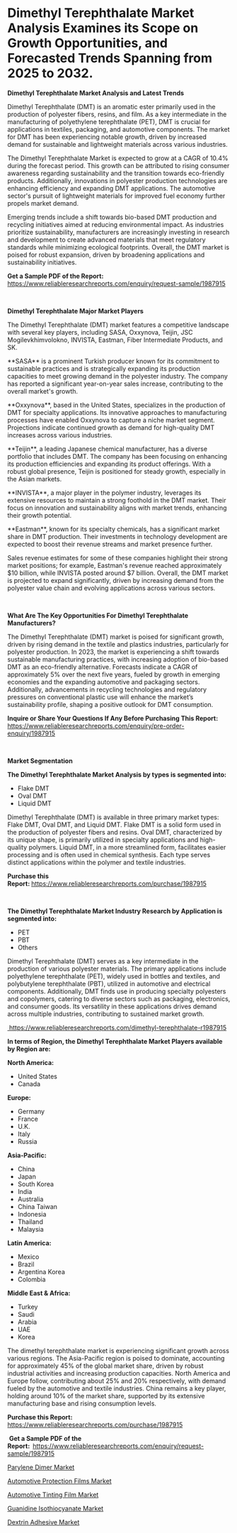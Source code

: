 <p><h1>Dimethyl Terephthalate Market Analysis Examines its Scope on Growth Opportunities, and Forecasted Trends Spanning from 2025 to 2032.</h1></p><p><strong>Dimethyl Terephthalate Market Analysis and Latest Trends</strong></p>
<p><p>Dimethyl Terephthalate (DMT) is an aromatic ester primarily used in the production of polyester fibers, resins, and film. As a key intermediate in the manufacturing of polyethylene terephthalate (PET), DMT is crucial for applications in textiles, packaging, and automotive components. The market for DMT has been experiencing notable growth, driven by increased demand for sustainable and lightweight materials across various industries. </p><p>The Dimethyl Terephthalate Market is expected to grow at a CAGR of 10.4% during the forecast period. This growth can be attributed to rising consumer awareness regarding sustainability and the transition towards eco-friendly products. Additionally, innovations in polyester production technologies are enhancing efficiency and expanding DMT applications. The automotive sector's pursuit of lightweight materials for improved fuel economy further propels market demand. </p><p>Emerging trends include a shift towards bio-based DMT production and recycling initiatives aimed at reducing environmental impact. As industries prioritize sustainability, manufacturers are increasingly investing in research and development to create advanced materials that meet regulatory standards while minimizing ecological footprints. Overall, the DMT market is poised for robust expansion, driven by broadening applications and sustainability initiatives.</p></p>
<p><strong>Get a Sample PDF of the Report:&nbsp;</strong> <a href="https://www.reliableresearchreports.com/enquiry/request-sample/1987915?utm_campaign=36&utm_medium=2&utm_source=Github&utm_content=ia&utm_term=01042025&utm_id=dimethyl-terephthalate">https://www.reliableresearchreports.com/enquiry/request-sample/1987915</a></p>
<p>&nbsp;</p>
<p><strong>Dimethyl Terephthalate Major Market Players</strong></p>
<p><p>The Dimethyl Terephthalate (DMT) market features a competitive landscape with several key players, including SASA, Oxxynova, Teijin, JSC Mogilevkhimvolokno, INVISTA, Eastman, Fiber Intermediate Products, and SK. </p><p>**SASA** is a prominent Turkish producer known for its commitment to sustainable practices and is strategically expanding its production capacities to meet growing demand in the polyester industry. The company has reported a significant year-on-year sales increase, contributing to the overall market's growth.</p><p>**Oxxynova**, based in the United States, specializes in the production of DMT for specialty applications. Its innovative approaches to manufacturing processes have enabled Oxxynova to capture a niche market segment. Projections indicate continued growth as demand for high-quality DMT increases across various industries.</p><p>**Teijin**, a leading Japanese chemical manufacturer, has a diverse portfolio that includes DMT. The company has been focusing on enhancing its production efficiencies and expanding its product offerings. With a robust global presence, Teijin is positioned for steady growth, especially in the Asian markets.</p><p>**INVISTA**, a major player in the polymer industry, leverages its extensive resources to maintain a strong foothold in the DMT market. Their focus on innovation and sustainability aligns with market trends, enhancing their growth potential.</p><p>**Eastman**, known for its specialty chemicals, has a significant market share in DMT production. Their investments in technology development are expected to boost their revenue streams and market presence further.</p><p>Sales revenue estimates for some of these companies highlight their strong market positions; for example, Eastman's revenue reached approximately $10 billion, while INVISTA posted around $7 billion. Overall, the DMT market is projected to expand significantly, driven by increasing demand from the polyester value chain and evolving applications across various sectors.</p></p>
<p>&nbsp;</p>
<p><strong>What Are The Key Opportunities For Dimethyl Terephthalate Manufacturers?</strong></p>
<p><p>The Dimethyl Terephthalate (DMT) market is poised for significant growth, driven by rising demand in the textile and plastics industries, particularly for polyester production. In 2023, the market is experiencing a shift towards sustainable manufacturing practices, with increasing adoption of bio-based DMT as an eco-friendly alternative. Forecasts indicate a CAGR of approximately 5% over the next five years, fueled by growth in emerging economies and the expanding automotive and packaging sectors. Additionally, advancements in recycling technologies and regulatory pressures on conventional plastic use will enhance the market’s sustainability profile, shaping a positive outlook for DMT consumption.</p></p>
<p><strong>Inquire or Share Your Questions If Any Before Purchasing This Report:</strong> <a href="https://www.reliableresearchreports.com/enquiry/pre-order-enquiry/1987915?utm_campaign=36&utm_medium=2&utm_source=Github&utm_content=ia&utm_term=01042025&utm_id=dimethyl-terephthalate">https://www.reliableresearchreports.com/enquiry/pre-order-enquiry/1987915</a></p>
<p>&nbsp;</p>
<p><strong>Market Segmentation</strong></p>
<p><strong>The Dimethyl Terephthalate Market Analysis by types is segmented into:</strong></p>
<p><ul><li>Flake DMT</li><li>Oval DMT</li><li>Liquid DMT</li></ul></p>
<p><p>Dimethyl Terephthalate (DMT) is available in three primary market types: Flake DMT, Oval DMT, and Liquid DMT. Flake DMT is a solid form used in the production of polyester fibers and resins. Oval DMT, characterized by its unique shape, is primarily utilized in specialty applications and high-quality polymers. Liquid DMT, in a more streamlined form, facilitates easier processing and is often used in chemical synthesis. Each type serves distinct applications within the polymer and textile industries.</p></p>
<p><strong>Purchase this Report:&nbsp;</strong><a href="https://www.reliableresearchreports.com/purchase/1987915?utm_campaign=36&utm_medium=2&utm_source=Github&utm_content=ia&utm_term=01042025&utm_id=dimethyl-terephthalate">https://www.reliableresearchreports.com/purchase/1987915</a></p>
<p>&nbsp;</p>
<p><strong>The Dimethyl Terephthalate Market Industry Research by Application is segmented into:</strong></p>
<p><ul><li>PET</li><li>PBT</li><li>Others</li></ul></p>
<p><p>Dimethyl Terephthalate (DMT) serves as a key intermediate in the production of various polyester materials. The primary applications include polyethylene terephthalate (PET), widely used in bottles and textiles, and polybutylene terephthalate (PBT), utilized in automotive and electrical components. Additionally, DMT finds use in producing specialty polyesters and copolymers, catering to diverse sectors such as packaging, electronics, and consumer goods. Its versatility in these applications drives demand across multiple industries, contributing to sustained market growth.</p></p>
<p><a href="https://www.reliableresearchreports.com/dimethyl-terephthalate-r1987915?utm_campaign=36&utm_medium=2&utm_source=Github&utm_content=ia&utm_term=01042025&utm_id=dimethyl-terephthalate">&nbsp;https://www.reliableresearchreports.com/dimethyl-terephthalate-r1987915</a></p>
<p><strong>In terms of Region, the Dimethyl Terephthalate Market Players available by Region are:</strong></p>
<p>
    <p> <strong> North America: </strong>
        <ul>
            <li>United States</li>
            <li>Canada</li>
        </ul>
        </p> 
    <p> <strong> Europe: </strong>
        <ul>
            <li>Germany</li>
            <li>France</li>
            <li>U.K.</li>
            <li>Italy</li>
            <li>Russia</li>
        </ul>
        </p> 
    <p> <strong> Asia-Pacific: </strong>
        <ul>
            <li>China</li>
            <li>Japan</li>
            <li>South Korea</li>
            <li>India</li>
            <li>Australia</li>
            <li>China Taiwan</li>
            <li>Indonesia</li>
            <li>Thailand</li>
            <li>Malaysia</li>
        </ul>
        </p> 
    <p> <strong> Latin America: </strong>
        <ul>
            <li>Mexico</li>
            <li>Brazil</li>
            <li>Argentina Korea</li>
            <li>Colombia</li>
        </ul>
        </p> 
    <p> <strong> Middle East & Africa: </strong>
        <ul>
            <li>Turkey</li>
            <li>Saudi</li>
            <li>Arabia</li>
            <li>UAE</li>
            <li>Korea</li>
        </ul>
    </p>
    </p>
<p><p>The dimethyl terephthalate market is experiencing significant growth across various regions. The Asia-Pacific region is poised to dominate, accounting for approximately 45% of the global market share, driven by robust industrial activities and increasing production capacities. North America and Europe follow, contributing about 25% and 20% respectively, with demand fueled by the automotive and textile industries. China remains a key player, holding around 10% of the market share, supported by its extensive manufacturing base and rising consumption levels.</p></p>
<p><strong>Purchase this Report: </strong><a href="https://www.reliableresearchreports.com/purchase/1987915?utm_campaign=36&utm_medium=2&utm_source=Github&utm_content=ia&utm_term=01042025&utm_id=dimethyl-terephthalate">https://www.reliableresearchreports.com/purchase/1987915</a></p>
<p>&nbsp;<strong>Get a Sample PDF of the Report:&nbsp;&nbsp;</strong><a href="https://www.reliableresearchreports.com/enquiry/request-sample/1987915?utm_campaign=36&utm_medium=2&utm_source=Github&utm_content=ia&utm_term=01042025&utm_id=dimethyl-terephthalate">https://www.reliableresearchreports.com/enquiry/request-sample/1987915</a></p>
<p><strong></strong></p>
<p><p><a href="https://github.com/aiamekar/Market-Research-Report-List-1/blob/main/parylene-dimer-market.md?utm_campaign=36&utm_medium=2&utm_source=Github&utm_content=ia&utm_term=01042025&utm_id=dimethyl-terephthalate">Parylene Dimer Market</a></p><p><a href="https://github.com/ummulmzu/Market-Research-Report-List-1/blob/main/automotive-protection-films-market.md?utm_campaign=36&utm_medium=2&utm_source=Github&utm_content=ia&utm_term=01042025&utm_id=dimethyl-terephthalate">Automotive Protection Films Market</a></p><p><a href="https://github.com/nwokechock6s/Market-Research-Report-List-1/blob/main/automotive-tinting-film-market.md?utm_campaign=36&utm_medium=2&utm_source=Github&utm_content=ia&utm_term=01042025&utm_id=dimethyl-terephthalate">Automotive Tinting Film Market</a></p><p><a href="https://github.com/boudykodumi/Market-Research-Report-List-1/blob/main/guanidine-isothiocyanate-market.md?utm_campaign=36&utm_medium=2&utm_source=Github&utm_content=ia&utm_term=01042025&utm_id=dimethyl-terephthalate">Guanidine Isothiocyanate Market</a></p><p><a href="https://github.com/vsiljgestel/Market-Research-Report-List-1/blob/main/dextrin-adhesive-market.md?utm_campaign=36&utm_medium=2&utm_source=Github&utm_content=ia&utm_term=01042025&utm_id=dimethyl-terephthalate">Dextrin Adhesive Market</a></p></p>
